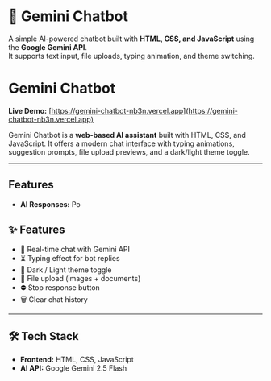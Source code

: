# 🤖 Gemini Chatbot

A simple AI-powered chatbot built with **HTML, CSS, and JavaScript** using the **Google Gemini API**.  
It supports text input, file uploads, typing animation, and theme switching.
# Gemini Chatbot

**Live Demo:** [https://gemini-chatbot-nb3n.vercel.app](https://gemini-chatbot-nb3n.vercel.app)

Gemini Chatbot is a **web-based AI assistant** built with HTML, CSS, and JavaScript. It offers a modern chat interface with typing animations, suggestion prompts, file upload previews, and a dark/light theme toggle.  

---

## Features

- **AI Responses:** Po




## ✨ Features
- 💬 Real-time chat with Gemini API  
- ⏳ Typing effect for bot replies  
- 🌙 Dark / Light theme toggle  
- 📎 File upload (images + documents)  
- ⛔ Stop response button  
- 🗑️ Clear chat history  

---

## 🛠️ Tech Stack
- **Frontend:** HTML, CSS, JavaScript  
- **AI API:** Google Gemini 2.5 Flash  



